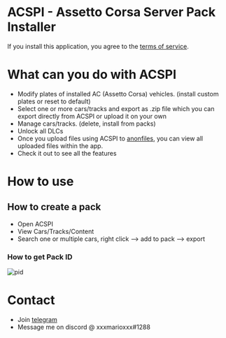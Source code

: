 # ACSPI - Assetto Corsa Server Pack Installer

If you install this application, you agree to the [terms of service](/tos.md).



# What can you do with ACSPI

- Modify plates of installed AC (Assetto Corsa) vehicles. (install custom plates or reset to default)
- Select one or more cars/tracks and export as .zip file which you can export directly from ACSPI or upload it on your own
- Manage cars/tracks. (delete, install from packs)
- Unlock all DLCs
- Once you upload files using ACSPI to [anonfiles](https://anonfiles.com/), you can view all uploaded files within the app.
- Check it out to see all the features

# How to use
## How to create a pack
- Open ACSPI
- View Cars/Tracks/Content
- Search one or multiple cars, right click --> add to pack --> export
### How to get Pack ID
![pid](https://user-images.githubusercontent.com/72668032/158903933-e9c8c978-3cb1-4f49-a39a-cf8d29abf995.png)



# Contact
- Join [telegram](https://t.me/acspidev)
- Message me on discord @ xxxmarioxxx#1288
